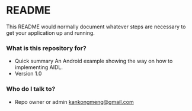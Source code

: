 # README #

This README would normally document whatever steps are necessary to get your application up and running.

### What is this repository for? ###

* Quick summary
An Android example showing the way on how to implementing AIDL.
* Version
1.0

### Who do I talk to? ###

* Repo owner or admin
kankongmeng@gmail.com
